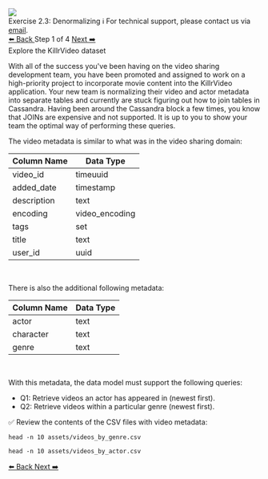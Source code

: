 <!-- TOP -->
<div class="top">
  <img class="scenario-academy-logo" src="https://datastax-academy.github.io/katapod-shared-assets/images/ds-academy-2023.svg" />
  <div class="scenario-title-section">
    <span class="scenario-title">Exercise 2.3: Denormalizing</span>
    <span class="scenario-subtitle">ℹ️ For technical support, please contact us via <a href="mailto:academy@datastax.com">email</a>.</span>
  </div>
</div>


<!-- NAVIGATION -->
<div id="navigation-top" class="navigation-top">
 <a href='command:katapod.loadPage?[{"step":"intro"}]'
   class="btn btn-dark navigation-top-left">⬅️ Back
 </a>
<span class="step-count"> Step 1 of 4</span>
 <a href='command:katapod.loadPage?[{"step":"step2-cassandra"}]' 
    class="btn btn-dark navigation-top-right">Next ➡️
  </a>
</div>

<!-- CONTENT -->

<div class="step-title">Explore the KillrVideo dataset</div>

With all of the success you've been having on the video sharing development team, you have been promoted and assigned to work on a high-priority project to incorporate movie content into the KillrVideo application.
Your new team is normalizing their video and actor metadata into separate tables and currently are stuck figuring out how to join tables in Cassandra. Having been around the Cassandra block a few times, you know that JOINs are expensive and not supported. It is up to you to show your team the optimal way of performing these queries.

The video metadata is similar to what was in the video sharing domain:

| Column Name      | Data Type |
|------------------|-----------|
| video_id         | timeuuid  |
| added_date       | timestamp |
| description      | text      |
| encoding         | video_encoding |
| tags             | set<text> |
| title            | text      |
| user_id          | uuid      |

<br/>

There is also the additional following metadata:

| Column Name      | Data Type |
|------------------|-----------|
| actor            | text      |
| character        | text      |
| genre            | text      |

<br/>

With this metadata, the data model must support the following queries:
* Q1: Retrieve videos an actor has appeared in (newest first).
* Q2: Retrieve videos within a particular genre (newest first).


✅ Review the contents of the CSV files with video metadata:
```
head -n 10 assets/videos_by_genre.csv
```

```
head -n 10 assets/videos_by_actor.csv
```

<!-- NAVIGATION -->
<div id="navigation-bottom" class="navigation-bottom">
 <a href='command:katapod.loadPage?[{"step":"intro"}]'
   class="btn btn-dark navigation-bottom-left">⬅️ Back
 </a>
 <a href='command:katapod.loadPage?[{"step":"step2-cassandra"}]'
    class="btn btn-dark navigation-bottom-right">Next ➡️
  </a>
</div>
